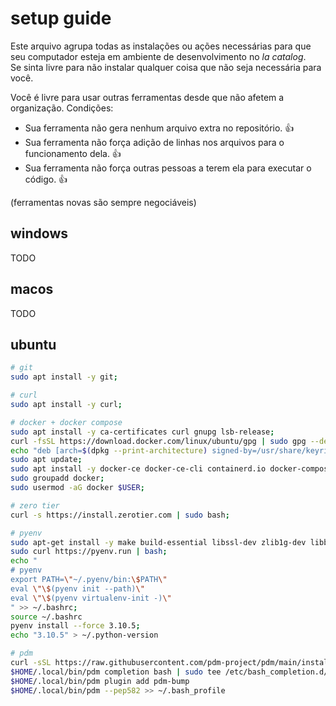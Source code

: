 # setup guide
Este arquivo agrupa todas as instalações ou ações necessárias para que seu computador esteja em ambiente de desenvolvimento no *la catalog*.  
Se sinta livre para não instalar qualquer coisa que não seja necessária para você.  

Você é livre para usar outras ferramentas desde que não afetem a organização. Condições:  
- Sua ferramenta não gera nenhum arquivo extra no repositório. 👍  
- Sua ferramenta não força adição de linhas nos arquivos para o funcionamento dela. 👍  
- Sua ferramenta não força outras pessoas a terem ela para executar o código. 👍  

(ferramentas novas são sempre negociáveis)

## windows
TODO

## macos
TODO

## ubuntu

```bash
# git
sudo apt install -y git;

# curl
sudo apt install -y curl;

# docker + docker compose
sudo apt install -y ca-certificates curl gnupg lsb-release;
curl -fsSL https://download.docker.com/linux/ubuntu/gpg | sudo gpg --dearmor -o /usr/share/keyrings/docker-archive-keyring.gpg;
echo "deb [arch=$(dpkg --print-architecture) signed-by=/usr/share/keyrings/docker-archive-keyring.gpg] https://download.docker.com/linux/ubuntu $(lsb_release -cs) stable" | sudo tee /etc/apt/sources.list.d/docker.list > /dev/null;
sudo apt update;
sudo apt install -y docker-ce docker-ce-cli containerd.io docker-compose-plugin;
sudo groupadd docker;
sudo usermod -aG docker $USER;

# zero tier
curl -s https://install.zerotier.com | sudo bash;

# pyenv
sudo apt-get install -y make build-essential libssl-dev zlib1g-dev libbz2-dev libreadline-dev libsqlite3-dev wget llvm libncurses5-dev libncursesw5-dev xz-utils tk-dev libffi-dev liblzma-dev git;
sudo curl https://pyenv.run | bash;
echo "
# pyenv
export PATH=\"~/.pyenv/bin:\$PATH\"
eval \"\$(pyenv init --path)\"
eval \"\$(pyenv virtualenv-init -)\"
" >> ~/.bashrc;
source ~/.bashrc
pyenv install --force 3.10.5;
echo "3.10.5" > ~/.python-version

# pdm
curl -sSL https://raw.githubusercontent.com/pdm-project/pdm/main/install-pdm.py | python3 -
$HOME/.local/bin/pdm completion bash | sudo tee /etc/bash_completion.d/pdm.bash-completion
$HOME/.local/bin/pdm plugin add pdm-bump
$HOME/.local/bin/pdm --pep582 >> ~/.bash_profile
```
